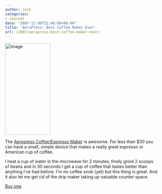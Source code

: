 ```yaml
---
author: Jack
categories:
- Journal
date: "2007-12-08T21:40:00+00:00"
title: 'AeroPress: Best Coffee Maker Ever'
url: /2007/aeropress-best-coffee-maker-ever/
---
```


<img src="/files/aero_press_04.jpg" style="border: 0;" alt="image" width="150" height="302" />

The [Aeropress Coffee/Espresso Maker][1] is awesome. For less than $30 you can have a small, simple device that makes a really great espresso or American cup of coffee. 

I heat a cup of water in the microwave for 2 minutes, finely grind 2 scoops of beans and in 30 seconds I get a cup of coffee that tastes better than anything I've had before. I'm no coffee snob (yet) but this thing is great. And it also let me get rid of the drip maker taking up valuable counter space.

[Buy one][2]<img src="https://www.assoc-amazon.com/e/ir?t=jacbatsay-20&#038;l=as2&#038;o=1&#038;a=B000J17FI0" width="1" height="1" border="0" alt="" style="border:none !important; margin:0px !important;" />

 [1]: http://www.aerobie.com/Products/aeropress.htm
 [2]: http://www.amazon.com/gp/product/B000J17FI0?ie=UTF8&tag=jacbatsay-20&linkCode=as2&camp=1789&creative=9325&creativeASIN=B000J17FI0